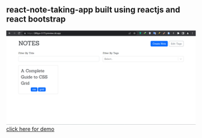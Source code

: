 ## react-note-taking-app built using reactjs and react bootstrap
![banner](https://github.com/pavanKumarKR2000/react-note-taking-app/blob/main/note-app1.png?raw=true)
[click here for demo](https://289yyv-5173.preview.csb.app/)
